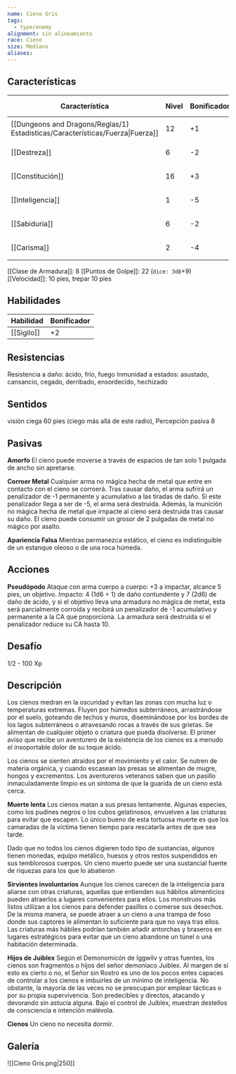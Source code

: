 ```yaml
---
name: Cieno Gris
tags:
  - type/enemy
alignment: sin alineamiento
race: Cieno
size: Mediano
aliases:
---
```


## Características

| Característica                                                                 | Nivel | Bonificador | Lanzar dado      |
| ------------------------------------------------------------------------------ | ----- | ----------- | ---------------- |
| [[Dungeons and Dragons/Reglas/1) Estadisticas/Características/Fuerza\|Fuerza]] | 12    | +1          | `dice: 1d20 + 0` |
| [[Destreza]]                                                                   | 6     | -2          | `dice: 1d20 + 0` |
| [[Constitución]]                                                               | 16    | +3          | `dice: 1d20 + 0` |
| [[Inteligencia]]                                                               | 1     | -5          | `dice: 1d20 + 0` |
| [[Sabiduría]]                                                                  | 6     | -2          | `dice: 1d20 + 0` |
| [[Carisma]]                                                                    | 2     | -4          | `dice: 1d20 + 0` |

[[Clase de Armadura]]: 8
[[Puntos de Golpe]]: 22 (`dice: 3d8`+9)
[[Velocidad]]: 10 pies, trepar 10 pies

## Habilidades

| Habilidad  | Bonificador |
| ---------- | ----------- |
| [[Sigilo]] | +2          |

## Resistencias

Resistencia a daño: ácido, frío, fuego
Inmunidad a estados: asustado, cansancio, cegado, derribado, ensordecido, hechizado

## Sentidos

visión ciega 60 pies (ciego más allá de este radio),
Percepción pasiva 8

## Pasivas

**Amorfo**
El cieno puede moverse a través de espacios de tan solo 1 pulgada de ancho sin apretarse.

**Corroer Metal**
Cualquier arma no mágica hecha de metal que entre en contacto con el cieno se corroerá. Tras causar daño, el arma sufrirá un penalizador de -1 permanente y acumulativo a las tiradas de daño. Si este penalizador llega a ser de -5, el arma será destruida. Además, la munición no mágica hecha de metal que irnpacte al cieno será destruida tras causar su daño.
El cieno puede consumir un grosor de 2 pulgadas de metal no mágico por asalto.

**Apariencia Falsa**
Mientras permanezca estático, el cieno es indistinguible de un estanque oleoso o de una roca húmeda.

## Acciones

**Pseudópodo**
Ataque con arma cuerpo a cuerpo: +3 a impactar, alcance 5 pies, un objetivo. 
Impacto: 4 (1d6 + 1) de daño contundente y 7 (2d6) de daño de ácido, y si el objetivo lleva una armadura no mágica de metal, esta será parcialmente corroída y recibirá un penalizador de -1 acumulativo y permanente a la CA que proporciona. La armadura será destruida si el penalizador reduce su CA hasta 10.

## Desafío

1/2 - 100 Xp

## Descripción

Los cienos medran en la oscuridad y evitan las zonas con mucha luz o temperaturas extremas. Fluyen por húmedos subterráneos, arrastrándose por el suelo, goteando de techos y muros, diseminándose por los bordes de los lagos subterráneos o atravesando rocas a través de sus grietas. Se alimentan de cualquier objeto o criatura que pueda disolverse. El primer aviso que recibe un aventurero de la existencia de los cienos es a menudo el insoportable dolor de su toque ácido.

Los cienos se sienten atraídos por el movimiento y el calor. Se nutren de materia orgánica, y cuando escasean las presas se alimentan de mugre, hongos y excrementos. Los aventureros veteranos saben que un pasillo inmaculadamente limpio es un síntoma de que la guarida de un cieno está cerca.

**Muerte lenta**
Los cienos matan a sus presas lentamente. Algunas especies, como los pudines negros o los cubos gelatinosos, envuelven a las criaturas para evitar que escapen. Lo único bueno de esta tortuosa muerte es que los camaradas de la víctima tienen tiempo para rescatarla antes de que sea tarde.

Dado que no todos los cienos digieren todo tipo de sustancias, algunos tienen monedas, equipo metálico, huesos y otros restos suspendidos en sus temblorosos cuerpos. Un cieno muerto puede ser una sustancial fuente de riquezas para los que lo abatieron

**Sirvientes involuntarios**
Aunque los cienos carecen de la inteligencia para aliarse con otras criaturas, aquellas que entienden sus hábitos alimenticios pueden atraerlos a lugares convenientes para ellos. Los monstruos más listos utilizan a los cienos para defender pasillos o comerse sus desechos. De la misma manera, se puede atraer a un cieno a una trampa de foso donde sus captores le alimentan lo suficiente para que no vaya tras ellos. Las criaturas más hábiles podrían también añadir antorchas y braseros en lugares estratégicos para evitar que un cieno abandone un túnel o una habitación determinada.

**Hijos de Juiblex**
Según el Demonomicón de Iggwilv y otras fuentes, los cienos son fragmentos o hijos del señor demoníaco Juiblex. Al margen de si esto es cierto o no, el Señor sin Rostro es uno de los pocos entes capaces de controlar a los cienos e imbuirles de un mínimo de inteligencia.
No obstante, la mayoría de las veces no se preocupan por emplear tácticas o por su propia supervivencia. Son predecibles y directos, atacando y devorando sin astucia alguna.
Bajo el control de Juiblex, muestran destellos de consciencia e intención malévola. 

**Cienos**
Un cieno no necesita dormir.

## Galería


![[Cieno Gris.png|250]]

